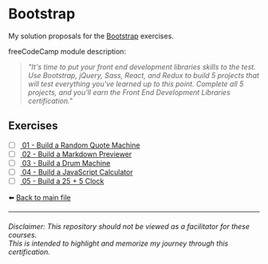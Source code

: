 # Bootstrap

My solution proposals for the [Bootstrap](https://www.freecodecamp.org/learn/front-end-development-libraries#bootstrap)
exercises.

freeCodeCamp module description:
> *"It's time to put your front end development libraries skills to the test. Use Bootstrap, jQuery, Sass, React, and Redux to build 5 projects that will test everything you've learned up to this point. Complete all 5 projects, and you'll earn the Front End Development Libraries certification."*

## Exercises

- [ ] [ 01 - Build a Random Quote Machine]()
- [ ] [ 02 - Build a Markdown Previewer]()
- [ ] [ 03 - Build a Drum Machine]()
- [ ] [ 04 - Build a JavaScript Calculator]()
- [ ] [ 05 - Build a 25 + 5 Clock]()

⬅️ [Back to main file](../README.md)

---

###### Disclaimer: This repository should not be viewed as a facilitator for these courses. <br> This is intended to highlight and memorize my journey through this certification.